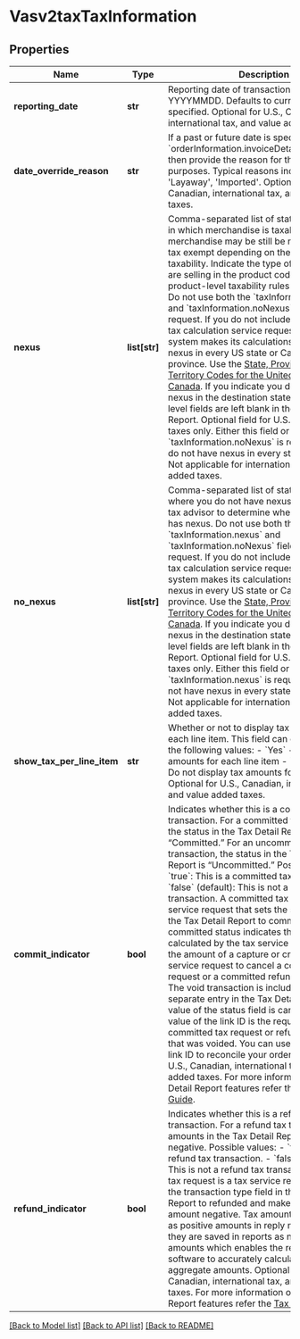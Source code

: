 # Vasv2taxTaxInformation

## Properties
Name | Type | Description | Notes
------------ | ------------- | ------------- | -------------
**reporting_date** | **str** | Reporting date of transaction. Format: YYYYMMDD. Defaults to current date if not specified. Optional for U.S., Canadian, international tax, and value added taxes.  | [optional] 
**date_override_reason** | **str** | If a past or future date is specified in &#x60;orderInformation.invoiceDetails.invoiceDate&#x60;, then provide the reason for that for audit purposes. Typical reasons include: &#39;Return&#39;, &#39;Layaway&#39;, &#39;Imported&#39;.  Optional for U.S., Canadian, international tax, and value added taxes.  | [optional] 
**nexus** | **list[str]** | Comma-separated list of states or provinces in which merchandise is taxable. Note merchandise may be still be non-taxable or tax exempt depending on the product taxability. Indicate the type of product you are selling in the product code field for product-level taxability rules to be applied. Do not use both the &#x60;taxInformation.nexus&#x60; and &#x60;taxInformation.noNexus&#x60; fields in your request. If you do not include this field in a tax calculation service request, the tax system makes its calculations as if you have nexus in every US state or Canadian province. Use the [State, Province, and Territory Codes for the United States and Canada](https://developer.cybersource.com/library/documentation/sbc/quickref/states_and_provinces.pdf).  If you indicate you do not have nexus in the destination state, jurisdiction level fields are left blank in the Tax Detail Report.  Optional field for U.S. and Canadian taxes only. Either this field or &#x60;taxInformation.noNexus&#x60; is required if you do not have nexus in every state or province.  Not applicable for international and value added taxes.  | [optional] 
**no_nexus** | **list[str]** | Comma-separated list of states or provinces where you do not have nexus. Check with a tax advisor to determine where your business has nexus. Do not use both the &#x60;taxInformation.nexus&#x60; and &#x60;taxInformation.noNexus&#x60; fields in your request. If you do not include this field in a tax calculation service request, the tax system makes its calculations as if you have nexus in every US state or Canadian province. Use the [State, Province, and Territory Codes for the United States and Canada](https://developer.cybersource.com/library/documentation/sbc/quickref/states_and_provinces.pdf).  If you indicate you do not have nexus in the destination state, jurisdiction level fields are left blank in the Tax Detail Report.  Optional field for U.S. and Canadian taxes only. Either this field or &#x60;taxInformation.nexus&#x60; is required if you do not have nexus in every state or province.  Not applicable for international and value added taxes.  | [optional] 
**show_tax_per_line_item** | **str** | Whether or not to display tax amounts for each line item. This field can contain one of the following values: - &#x60;Yes&#x60; - Display tax amounts for each line item - &#x60;No&#x60; (default) - Do not display tax amounts for each line item  Optional for U.S., Canadian, international tax, and value added taxes.  | [optional] 
**commit_indicator** | **bool** | Indicates whether this is a committed tax transaction. For a committed tax transaction, the status in the Tax Detail Report is “Committed.” For an uncommitted tax transaction, the status in the Tax Detail Report is “Uncommitted.” Possible values: - &#x60;true&#x60;: This is a committed tax transaction. - &#x60;false&#x60; (default): This is not a committed tax transaction.  A committed tax request is a tax service request that sets the status field in the Tax Detail Report to committed. The committed status indicates that the amount calculated by the tax service is included in the amount of a capture or credit.  Use a void service request to cancel a committed tax request or a committed refund tax request. The void transaction is included as a separate entry in the Tax Detail Report. The value of the status field is cancelled. The value of the link ID is the request ID of the committed tax request or refund tax request that was voided. You can use the value of the link ID to reconcile your orders.  Optional for U.S., Canadian, international tax, and value added taxes. For more information on Tax Detail Report features refer the [Tax Service Guide](https://developer.cybersource.com/docs/cybs/en-us/tax-calculation/developer/all/rest/tax-calculation/tax-overview.html).  | [optional] 
**refund_indicator** | **bool** | Indicates whether this is a refund tax transaction. For a refund tax transaction, amounts in the Tax Detail Report will be negative. Possible values: - &#x60;true&#x60;: This is a refund tax transaction. - &#x60;false&#x60; (default): This is not a refund tax transaction.  A refund tax request is a tax service request that sets the transaction type field in the Tax Detail Report to refunded and makes the reported amount negative. Tax amounts are returned as positive amounts in reply messages, but they are saved in reports as negative amounts which enables the reporting software to accurately calculate the aggregate amounts.  Optional for U.S., Canadian, international tax, and value added taxes. For more information on Tax Detail Report features refer the [Tax Service Guide](https://developer.cybersource.com/docs/cybs/en-us/tax-calculation/developer/all/rest/tax-calculation/tax-overview.html).  | [optional] 

[[Back to Model list]](../README.md#documentation-for-models) [[Back to API list]](../README.md#documentation-for-api-endpoints) [[Back to README]](../README.md)


